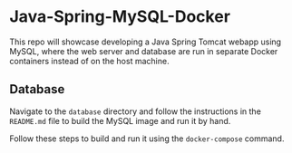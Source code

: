 # Java-Spring-MySQL-Docker

This repo will showcase developing a Java Spring Tomcat webapp using MySQL, where the web server and database are run in separate Docker containers instead of on the host machine.

## Database

Navigate to the `database` directory and follow the instructions in the `README.md` file to build the MySQL image and run it by hand.

Follow these steps to build and run it using the `docker-compose` command.

